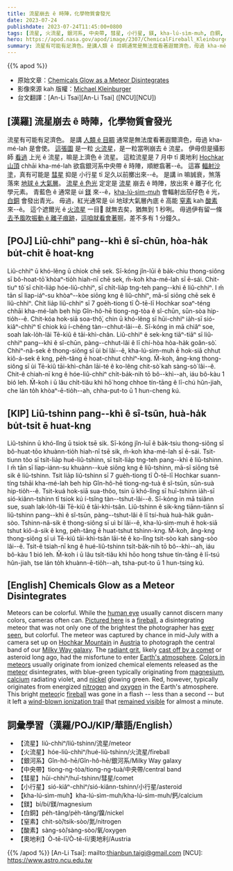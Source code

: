 ```yaml
---
title: 流星崩去 ê 時陣，化學物質會發光
date: 2023-07-24
publishdate: 2023-07-24T11:45:00+0800
tags: [流星, 火流星, 銀河系, 中央帶, 彗星, 小行星, 鎂, kha-lú-sìm-muh, 白銅, 窒素, 酸素]
hero: https://apod.nasa.gov/apod/image/2307/ChemicalFireball_Kleinburger_960.jpg
summary: 流星有可能有足濟色。是講人類 ê 目睭通常是無法度看著遐爾濟色，毋過 kha-mé-lah 是會使。
---
```


{{% apod %}}

- 原始文章：[Chemicals Glow as a Meteor Disintegrates](https://apod.nasa.gov/apod/ap230724.html)
- 影像來源 kah 版權：[Michael Kleinburger](https://www.instagram.com/kleinburger.photography/)
- 台文翻譯：[An-Li Tsai][An-Li Tsai] ([NCU][NCU])

## [漢羅] 流星崩去 ê 時陣，化學物質會發光
流星有可能有足濟色。
是講 [人類 ê 目睭][human eye] 通常是無法度看著遐爾濟色，毋過 kha-mé-lah 是會使。
[這張圖][Pictured here] 是一粒 [火流星][fireball]，是一粒當咧崩去 ê 流星。
伊毋但是攝影師 [看過][ever seen] 上光 ê 流星，嘛是上濟色 ê 流星。
這粒流星是 7 月中 tī 奧地利 [Hochkar 山頂][Hochkar Mountain] chhāi kha-mé-lah 欲翕銀河系中央帶 ê 時陣，順紲翕著--ê。
這寡 [輻射沙塗][radiant grit]，真有可能是 [彗星][cast off by a comet] 抑是 小行星 tī 足久以前擲出來--ê。
是講 in 嘛誠衰，煞落落來 [地球 ê 大氣層][Earth's atmosphere]。
[流星 ê 色光][Colors in meteors] 定定是 [流星][meteor] 崩去 ê 時陣，放出來 ê 離子化 化學元素。
青藍色 ê 通常是 ùi [鎂][magnesium] 來--ê，[kha-lú-sìm-muh][calcium] 會輻射出茄仔色 ê 光，[白銅][nickel] 會發出青光。
毋過，紅光通常是 ùi 地球大氣層內底 ê 高能 [窒素][nitrogen] kah [酸素][oxygen] 來--ê。
這个遮爾光 ê [火][fireball][流星][meteor] 一目𥍉 就無去矣，猶無到 1 秒咧。
毋過伊有留一條 [去予風吹振動 ê 離子痕跡][wind-blown ionization trail]，[這咱就看會著啊][remained visible]，差不多有 1 分鐘久。

## [POJ] Liû-chhiⁿ pang--khì ê sî-chūn, hòa-ha̍k bu̍t-chit ē hoat-kng
Liû-chhiⁿ ū khó-lêng ū chiok chē sek.
Sī-kóng jîn-lūi ê ba̍k-chiu thong-siông sī bô-hoat-tō͘ khòaⁿ-tio̍h hiah-nī chē sek, m̄-koh kha-mé-lah sī ē-sái.
Chit-tiuⁿ tô͘ sī chi̍t-lia̍p hóe-liû-chhiⁿ, sī chi̍t-lia̍p tng-teh pang--khì ê liû-chhiⁿ.
I m̄ tān sī liap-iáⁿ-su khòaⁿ--kòe siōng kng ê liû-chhiⁿ, mā-sī siōng chē sek ê liû-chhiⁿ.
Chit lia̍p liû-chhiⁿ sī 7 goe̍h-tiong tī Ò-tē-lī Hochkar soaⁿ-téng chhāi kha-mé-lah beh hip Gîn-hô-hē tiong-ng-tòa ê sî-chūn, sūn-sòa hip-tio̍h--ê.
Chit-kóa hok-siā soa-thô͘, chin ū khó-lêng sī hūi-chhiⁿ ia̍h-sī sió-kiâⁿ-chhiⁿ tī chiok kú í-chêng tàn--chhut-lâi--ê.
Sī-kóng in mā chiâⁿ soe, soah lak-lo̍h-lâi Tē-kiû ê tāi-khì-chân.
Liû-chhiⁿ ê sek-kng tiāⁿ-tiāⁿ sī liû-chhiⁿ pang--khì ê sî-chūn, pàng--chhut-lâi ê lī chí-hòa hòa-ha̍k goân-sò͘.
Chhiⁿ-nâ-sek ê thong-siông sī ùi bí lâi--ê, kha-lú-sìm-muh ē hok-siā chhut kiô-á-sek ê kng, pe̍h-tâng ē hoat-chhut chhiⁿ-kng.
M̄-koh, âng-kng thong-siông sī ùi Tē-kiû tāi-khì-chân lāi-té ê ko-lêng chit-sò͘ kah sàng-sò͘ lâi--ê.
Chit-ê chiah-nī kng ê hóe-liû-chhiⁿ chi̍t-ba̍k-nih tō bô--khì--ah, iáu bô-kàu 1 bió leh.
M̄-koh i ū lâu chi̍t-tiâu khì hō͘ hong chhoe tín-tāng ê lī-chú hûn-jiah, che lán to̍h khòaⁿ-ē-tio̍h--ah, chha-put-to ū 1 hun-cheng kú.

## [KIP] Liû-tshinn pang--khì ê sî-tsūn, huà-ha̍k bu̍t-tsit ē huat-kng
Liû-tshinn ū khó-lîng ū tsiok tsē sik.
Sī-kóng jîn-luī ê ba̍k-tsiu thong-siông sī bô-huat-tōo khuànn-tio̍h hiah-nī tsē sik, m̄-koh kha-mé-lah sī ē-sái.
Tsit-tiunn tôo sī tsi̍t-lia̍p hué-liû-tshinn, sī tsi̍t-lia̍p tng-teh pang--khì ê liû-tshinn.
I m̄ tān sī liap-iánn-su khuànn--kuè siōng kng ê liû-tshinn, mā-sī siōng tsē sik ê liû-tshinn.
Tsit lia̍p liû-tshinn sī 7 gue̍h-tiong tī Ò-tē-lī Hochkar suann-tíng tshāi kha-mé-lah beh hip Gîn-hô-hē tiong-ng-tuà ê sî-tsūn, sūn-suà hip-tio̍h--ê.
Tsit-kuá hok-siā sua-thôo, tsin ū khó-lîng sī huī-tshinn ia̍h-sī sió-kiânn-tshinn tī tsiok kú í-tsîng tàn--tshut-lâi--ê.
Sī-kóng in mā tsiânn sue, suah lak-lo̍h-lâi Tē-kiû ê tāi-khì-tsân.
Liû-tshinn ê sik-kng tiānn-tiānn sī liû-tshinn pang--khì ê sî-tsūn, pàng--tshut-lâi ê lī tsí-huà huà-ha̍k guân-sòo.
Tshinn-nâ-sik ê thong-siông sī uì bí lâi--ê, kha-lú-sìm-muh ē hok-siā tshut kiô-á-sik ê kng, pe̍h-tâng ē huat-tshut tshinn-kng.
M̄-koh, âng-kng thong-siông sī uì Tē-kiû tāi-khì-tsân lāi-té ê ko-lîng tsit-sòo kah sàng-sòo lâi--ê.
Tsit-ê tsiah-nī kng ê hué-liû-tshinn tsi̍t-ba̍k-nih tō bô--khì--ah, iáu bô-kàu 1 bió leh.
M̄-koh i ū lâu tsi̍t-tiâu khì hōo hong tshue tín-tāng ê lī-tsú hûn-jiah, tse lán to̍h khuànn-ē-tio̍h--ah, tsha-put-to ū 1 hun-tsing kú.

## [English] Chemicals Glow as a Meteor Disintegrates
Meteors can be colorful.
While the [human eye][human eye] usually cannot discern many colors, cameras often can.
[Pictured here][Pictured here] is a [fireball][fireball], a disintegrating meteor that was not only one of the brightest the photographer has [ever seen][ever seen], but colorful.
The meteor was captured by chance in mid-July with a camera set up on [Hochkar Mountain][Hochkar Mountain] in [Austria][Austria] to photograph the central band of our [Milky Way galaxy][Milky Way galaxy].
The [radiant grit][radiant grit], likely [cast off by a comet][cast off by a comet] or asteroid long ago, had the misfortune to enter [Earth's atmosphere][Earth's atmosphere].
[Colors in meteors][Colors in meteors] usually originate from ionized chemical elements released as the [meteor][meteor] disintegrates, with blue-green typically originating from [magnesium][magnesium], [calcium][calcium] radiating violet, and [nickel][nickel] glowing green.
Red, however, typically originates from energized [nitrogen][nitrogen] and [oxygen][oxygen] in the Earth's atmosphere.
This bright [meteor][meteor]ic [fireball][fireball] was gone in a flash -- less than a second -- but it left a [wind-blown ionization trail][wind-blown ionization trail] that [remained visible][remained visible] for almost a minute.

## 詞彙學習（漢羅/POJ/KIP/華語/English）
- 【流星】liû-chhiⁿ/liû-tshinn/流星/meteor
- 【火流星】hóe-liû-chhiⁿ/hué-liû-tshinn/火流星/fireball
- 【銀河系】Gîn-hô-hē/Gîn-hô-hē/銀河系/Milky Way galaxy
- 【中央帶】tiong-ng-tòa/tiong-ng-tuà/中央帶/central band
- 【彗星】hūi-chhiⁿ/huī-tshinn/彗星/comet
- 【小行星】sió-kiâⁿ-chhiⁿ/sió-kiânn-tshinn/小行星/asteroid
- 【kha-lú-sìm-muh】kha-lú-sìm-muh/kha-lú-sìm-muh/鈣/calcium
- 【鎂】bí/bí/鎂/magnesium
- 【白銅】pe̍h-tâng/pe̍h-tâng/鎳/nickel
- 【窒素】chit-sò͘/tsik-sòo/氮/nitrogen
- 【酸素】sàng-sò͘/sàng-sòo/氧/oxygen
- 【奧地利】Ò-tē-lī/Ò-tē-lī/奧地利/Austria

{{% /apod %}}
[An-Li Tsai]: mailto:thianbun.taigi@gmail.com
[NCU]: https://www.astro.ncu.edu.tw

[copyright]: https://apod.nasa.gov/apod/fap/lib/about_apod.html#srapply
[License]: https://creativecommons.org/licenses/by/2.0/

[human eye]:https://medium.com/photography-secrets/whats-the-difference-between-a-camera-and-a-human-eye-a006a795b09f
[Pictured here]:https://www.instagram.com/p/CuwPGuCouFR/
[fireball]:https://apod.nasa.gov/apod/ap211220.html
[ever seen]:https://d.newsweek.com/en/full/1986767/shocked-cat.jpg
[Hochkar Mountain]:https://youtu.be/six1fCLityA
[Austria]:https://en.wikipedia.org/wiki/Austria
[Milky Way galaxy]:https://solarsystem.nasa.gov/resources/285/the-milky-way-galaxy/
[radiant grit]:https://upload.wikimedia.org/wikipedia/commons/6/63/Meteoroid_meteor_meteorite.gif
[cast off by a comet]:https://apod.nasa.gov/apod/ap101123.html
[Earth's atmosphere]:https://spaceplace.nasa.gov/atmosphere/en/
[Colors in meteors]:https://www.amsmeteors.org/fireballs/faqf/#5
[meteor]:https://solarsystem.nasa.gov/asteroids-comets-and-meteors/meteors-and-meteorites/in-depth/
[magnesium]:https://youtu.be/wqErrNvns4o
[calcium]:https://periodic.lanl.gov/20.shtml
[nickel]:https://en.wikipedia.org/wiki/Nickel
[nitrogen]:https://youtu.be/0kMqRhJ_A0c
[oxygen]:https://youtu.be/qERdL8uHSgI
[meteor]:https://www.amsmeteors.org/meteor-showers/meteor-faq/
[fireball]:https://www.amsmeteors.org/fireballs/faqf/
[wind-blown ionization trail]:https://youtu.be/KJpQTL6V_WI
[remained visible]:https://apod.nasa.gov/apod/ap180817.html
